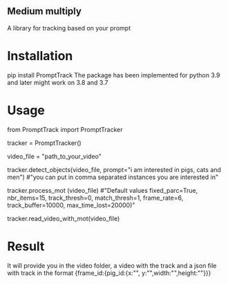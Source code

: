 ## Medium multiply
A library for tracking based on your prompt 

# Installation
pip install PromptTrack
The package has been implemented for python 3.9 and later might work on 3.8 and 3.7

# Usage
from PromptTrack import PromptTracker

tracker = PromptTracker()

video_file = "path_to_your_video"

tracker.detect_objects(video_file, prompt="i am interested in pigs, cats and men") #"you can put in comma separated instances you are interested in"

tracker.process_mot (video_file) #"Default values fixed_parc=True, nbr_items=15, track_thresh=0, match_thresh=1, frame_rate=6, track_buffer=10000, max_time_lost=20000)"

tracker.read_video_with_mot(video_file)

# Result
It will provide you in the video folder, a video with the track and a json file with track in the format {frame_id:{pig_id:{x:"", y:"",width:"",height:""}}}

